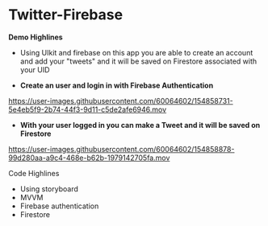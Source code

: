 # Twitter-Firebase
**Demo Highlines** 
- Using UIkit and firebase on this app you are able to create an account and add your "tweets" and it will be saved on Firestore associated with your UID

 - **Create an user and login in with Firebase Authentication**

https://user-images.githubusercontent.com/60064602/154858731-5e4eb5f9-2b74-44f3-9d11-c5de2afe6946.mov



- **With your user logged in you can make a Tweet and it will be saved on Firestore**

https://user-images.githubusercontent.com/60064602/154858878-99d280aa-a9c4-468e-b62b-1979142705fa.mov


Code Highlines 

- Using storyboard 
- MVVM 
- Firebase authentication 
- Firestore 
